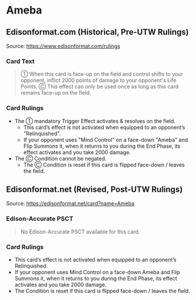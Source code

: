 # Ameba

## Edisonformat.com (Historical, Pre-UTW Rulings)

Source: https://www.edisonformat.com/rulings

### Card Text

> ① When this card is face-up on the field and control shifts to your opponent, inflict 2000 points of damage to your opponent's Life Points. Ⓒ This effect can only be used once as long as this card remains face-up on the field.

### Card Rulings

*   The ① mandatory Trigger Effect activates & resolves on the field.
    *   This card’s effect is not activated when equipped to an opponent’s "Relinquished".
    *   If your opponent uses "Mind Control" on a face-down "Ameba" and Flip Summons it, when it returns to you during the End Phase, its effect activates and you take 2000 damage.
*   The Ⓒ Condition cannot be negated.
    *   The Ⓒ Condition is reset if this card is flipped face-down / leaves the field.

## Edisonformat.net (Revised, Post-UTW Rulings)

Source: https://edisonformat.net/card?name=Ameba

### Edison-Accurate PSCT

> No Edison-Accurate PSCT available for this card.

### Card Rulings

*   This card’s effect is not activated when equipped to an opponent’s Relinquished.
*   If your opponent uses Mind Control on a face-down Ameba and Flip Summons it, when it returns to you during the End Phase, its effect activates and you take 2000 damage.
*   The Condition is reset if this card is flipped face-down / leaves the field.
            